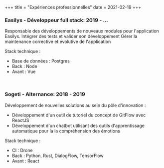 +++
title = "Expériences professionnelles"
date = 2021-02-19
+++

### **Easilys - Développeur full stack**: 2019 - ...

Responsable des développements de nouveaux modules pour l'application Easilys. Intégrer des tests et valider son développement
Gérer la maintenance corrective et évolutive de l'application

Stack technique :
- Base de données : Postgres
- Back : Node
- Avant : Vue

&nbsp;

### **Sogeti - Alternance**: 2018 - 2019

Développement de nouvelles solutions au sein du pôle d'innovation :
- Développement d'un outil de tutoriel du concept de GitFlow avec ReactJS
- Développement d'un chatbot utilisant des outils d'apprentissage automatique pour la
  la compréhension des émotions

Stack technique :
- CI : Drone
- Back : Python, Rust, DialogFlow, TensorFlow
- Avant : React